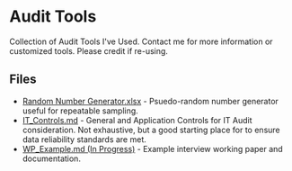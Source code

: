 # Audit Tools
Collection of Audit Tools I've Used. Contact me for more information or customized tools. Please credit if re-using.

## Files ##
- [Random Number Generator.xlsx](https://github.com/mctorresz/audit_tools/blob/master/Random_Number_Generator.xlsx) - Psuedo-random number generator useful for repeatable sampling. 
- [IT_Controls.md](https://github.com/mctorresz/audit_tools/blob/master/IT_Controls.md) - General and Application Controls for IT Audit consideration. Not exhaustive, but a good starting place for to ensure data reliability standards are met.
- [WP_Example.md (In Progress)](https://github.com/mctorresz/audit_tools/blob/master/WP_Example.md) - Example interview working paper and documentation.
